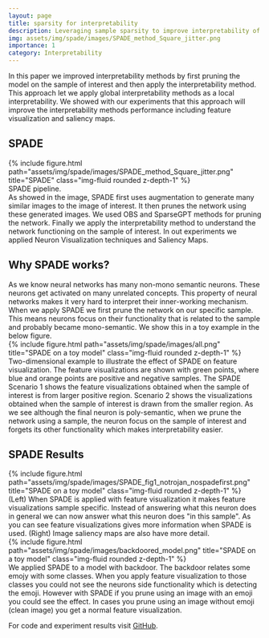 ```yaml
---
layout: page
title: sparsity for interpretability
description: Leveraging sample sparsity to improve interpretability of neural networks 
img: assets/img/spade/images/SPADE_method_Square_jitter.png
importance: 1
category: Interpretability
---
```


In this paper we improved interpretability methods by first pruning the model on the sample of interest and then apply the interpretability method. This approach let we apply global interpretability methods as a local interpretability. We showed with our experiments that this approach will improve the interpretability methods performance including feature visualization and saliency maps.

<h2> SPADE </h2>
<div class="row">
    <div class="col-sm mt-3 mt-md-0">
        {% include figure.html path="assets/img/spade/images/SPADE_method_Square_jitter.png" title="SPADE" class="img-fluid rounded z-depth-1" %}
    </div>
</div>
<div class="caption">
    SPADE pipeline. 
</div>
As showed in the image, SPADE first uses augmentation to generate many similar images to the image of interest. It then prunes the network using these generated images. We used OBS and SparseGPT methods for pruning the network. Finally we apply the interpretability method to understand the network functioning on the sample of interest. In out experiments we applied Neuron Visualization techniques and Saliency Maps. 


<h2> Why SPADE works? </h2>
As we know neural networks has many non-mono semantic neurons. These neurons get activated on many unrelated concepts. This property of neural networks makes it very hard to interpret their inner-working mechanism.
When we apply SPADE we first prune the network on our specific sample. This means neurons focus on their functionality that is related to the sample and probably became mono-semantic. We show this in a toy example in the below figure. 

<div class="row">
    <div class="col-sm mt-3 mt-md-0">
        {% include figure.html path="assets/img/spade/images/all.png" title="SPADE on a toy model" class="img-fluid rounded z-depth-1" %}
    </div>
</div>
<div class="caption">
   Two-dimensional example to illustrate the effect of SPADE on feature visualization. The feature visualizations are shown with green points, where blue and orange points are positive and negative samples. The SPADE Scenario 1 shows the feature visualizations obtained when the
    sample of interest is from larger positive region. Scenario 2 shows the visualizations obtained when the 
    sample of interest is drawn from the smaller region. As we see although the final neuron is poly-semantic, when we prune the network using a sample, the neuron focus on the sample of interest and forgets its other functionality which makes interpretability easier. 
</div>

<h2> SPADE Results</h2>

<div class="row">
    <div class="col-sm mt-3 mt-md-0">
        {% include figure.html path="assets/img/spade/images/SPADE_fig1_notrojan_nospadefirst.png" title="SPADE on a toy model" class="img-fluid rounded z-depth-1" %}
    </div>
</div>
<div class="caption">
    (Left) When SPADE is applied with feature visualization it makes feature visualizations sample specific. Instead of answering what this neuron does in general we can now answer what this neuron does "in this sample". As you can see feature visualizations gives more information when SPADE is used. (Right) Image saliency maps are also have more detail.
</div>

<div class="row">
    <div class="col-sm mt-3 mt-md-0">
        {% include figure.html path="assets/img/spade/images/backdoored_model.png" title="SPADE on a toy model" class="img-fluid rounded z-depth-1" %}
    </div>
</div>
<div class="caption">
    We applied SPADE to a model with backdoor. The backdoor relates some emojy with some classes. When you apply feature visualization to those classes you could not see the neurons side functionality which is detecting the emoji. However with SPADE if you prune using an image with an emoji you could see the effect. In cases you prune using an image without emoji (clean image) you get a normal feature visualization.       
</div>

For code and experiment results visit [GitHub](https://github.com/IST-DASLab/SPADE/tree/main).
